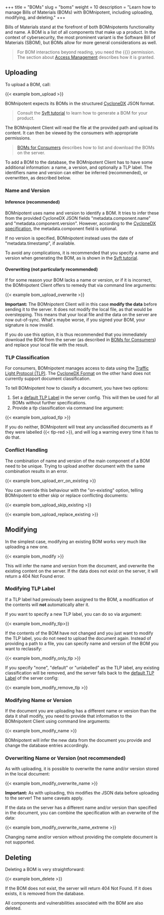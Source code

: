 +++
title = "BOMs"
slug = "boms"
weight = 10
description = "Learn how to manage Bills of Materials (BOMs) with BOMnipotent, including uploading, modifying, and deleting."
+++

Bills of Materials stand at the forefront of both BOMnipotents functionality and name. A BOM is a list of all components that make up a product. In the context of cybersecurity, the most prominent variant is the Software Bill of Materials (SBOM), but BOMs allow for more general considerations as well.

> For BOM interactions beyond reading, you need the {{<bom-management-en>}} permission. The section about [Access Management](/client/manager/access-management/) describes how it is granted.

## Uploading

To upload a BOM, call:

{{< example bom_upload >}}

BOMnipotent expects its BOMs in the structured [CycloneDX](https://cyclonedx.org/) JSON format.

> Consult the [Syft tutorial](/integration/syft/) to learn how to generate a BOM for your product.

The BOMnipotent Client will read the file at the provided path and upload its content. It can then be viewed by the consumers with appropriate permissions.

> [BOMs for Consumers](/client/consumer/boms/) describes how to list and download the BOMs on the server.

To add a BOM to the database, the BOMnipotent Client has to have some additional information: a name, a version, and optionally a TLP label. The identifiers name and version can either be inferred (recommended), or overwritten, as described below.

### Name and Version

#### Inference (recommended)

BOMnipotent uses name and version to identify a BOM. It tries to infer these from the provided CycloneDX JSON fields "metadata.component.name" and "metadata.component.version". However, according to the [CycloneDX specification](https://cyclonedx.org/docs/1.6/json/#metadata_component), the metadata.component field is optional.

If no version is specified, BOMnipotent instead uses the date of "metadata.timestamp", if available.

To avoid any complications, it is recommended that you specify a name and version when generating the BOM, as is shown in the [Syft tutorial](/integration/syft/).

#### Overwriting (not particularly recommended)

If for some reason your BOM lacks a name or version, or if it is incorrect, the BOMnipotent Client offers to remedy that via command line arguments:

{{< example bom_upload_overwrite >}}

**Important:** The BOMnipotent Client will in this case **modify the data** before sending it to the server. It does not modify the local file, as that would be overstepping. This means that your local file and the data on the server are now out-of-sync. What's maybe worse, if you signed your BOM, your signature is now invalid.

If you do use this option, it is thus recommended that you immediately download the BOM from the server (as described in [BOMs for Consumers](/client/consumer/boms/)) and replace your local file with the result.

### TLP Classification

For consumers, BOMnipotent manages access to data using the [Traffic Light Protocol (TLP)](https://www.first.org/tlp/). The
[CycloneDX Format](https://cyclonedx.org/) on the other hand does not currently support document classification.

To tell BOMnipotent how to classify a document, you have two options:
1. Set a [default TLP Label](/server/configuration/optional/tlp-config/) in the server config. This will then be used for all BOMs without further specifications.
2. Provide a tlp classification via command line argument:

{{< example bom_upload_tlp >}}

If you do neither, BOMnipotent will treat any unclassified documents as if they were labelled {{< tlp-red >}}, and will log a warning every time it has to do that.

### Conflict Handling

The combination of name and version of the main component of a BOM need to be unique. Trying to upload another document with the same combination results in an error.

{{< example bom_upload_err_on_existing >}}

You can override this behaviour with the "on-existing" option, telling BOMnipotent to either skip or replace conflicting documents:

{{< example bom_upload_skip_existing >}}

{{< example bom_upload_replace_existing >}}

## Modifying

In the simplest case, modifying an existing BOM works very much like uploading a new one.

{{< example bom_modify >}}

This will infer the name and version from the document, and overwrite the existing content on the server. If the data does not exist on the server, it will return a 404 Not Found error.

### Modifying TLP Label

If a TLP label had previously been assigned to the BOM, a modification of the contents will **not** automatically alter it.

If you want to specify a new TLP label, you can do so via argument:

{{< example bom_modify_tlp>}}

If the contents of the BOM have not changed and you just want to modify the TLP label, you do not need to upload the document again. Instead of providing a path to a file, you can specify name and version of the BOM you want to reclassify:

{{< example bom_modify_only_tlp >}}

If you specify "none", "default" or "unlabelled" as the TLP label, any existing classification will be removed, and the server falls back to the [default TLP Label](/server/configuration/optional/tlp-config/) of the server config:

{{< example bom_modify_remove_tlp >}}

### Modifying Name or Version

If the document you are uploading has a different name or version than the data it shall modify, you need to provide that information to the BOMnipotent Client using command line arguments:

{{< example bom_modify_name >}}

BOMnipotent will infer the new data from the document you provide and change the database entries accordingly.

### Overwriting Name or Version (not recommended)

As with uploading, it is possible to overwrite the name and/or version stored in the local document:

{{< example bom_modify_overwrite_name >}}

**Important:** As with uploading, this modifies the JSON data before uploading to the server! The same caveats apply.

If the data on the server has a different name and/or version than specified in the document, you can combine the specification with an overwrite of the data:

{{< example bom_modify_overwrite_name_extreme >}}

Changing name and/or version without providing the complete document is not supported.

## Deleting

Deleting a BOM is very straightforward:

{{< example bom_delete >}}

If the BOM does not exist, the server will return 404 Not Found. If it does exists, it is removed from the database.

All components and vulnerabilities associated with the BOM are also deleted.

